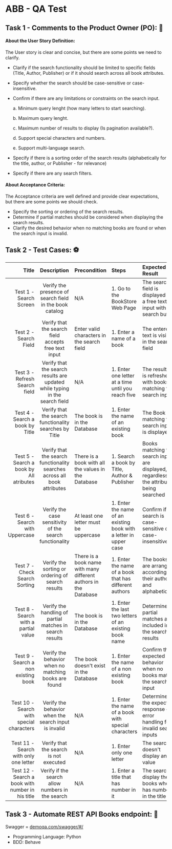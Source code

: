 # ABB - QA Test

## Task 1 - Comments to the Product Owner (PO): :space_invader:

#### About the User Story Definition:

The User story is clear and concise, but there are some points we need to clarify.
- Clarify if the search functionality should be limited to specific fields (Title, Author, Publisher) or if it should search across all book attributes.
- Specify whether the search should be case-sensitive or case-insensitive.
- Confirm if there are any limitations or constraints on the search input. 

  a. Minimum query lenght (how many letters to start searching).

  b. Maximum query lenght.

  c. Maximum number of results to display (Is pagination available?).

  d. Support special characters and numbers.

  e. Support multi-language search.

- Specify if there is a sorting order of the search results (alphabetically for the title, author, or Publisher - for relevance)
- Specify if there are any search filters.

#### About Acceptance Criteria:

The Acceptance criteria are well defined and provide clear expectations, but there are some points we should check.
- Specify the sorting or ordering of the search results.
- Determine if partial matches should be considered when displaying the search results.
- Clarify the desired behavior when no matching books are found or when the search input is invalid.

## Task 2 - Test Cases: :soccer:

| **Title** | **Description** | **Precondition** | **Steps** |  **Expected Result** | Post-Condition | Priority |
| -------: | :------: | :------ | :------ | :------ |-------: | -------: | 
| Test 1 - Search Screen| Verify the presence of search field in the book catalog | N/A | 1. Go to the BookStore Web Page | The search field is displayed like a free text input with a search button | N/A | Medium |
| Test 2 - Search Field| Verify that the search field accepts free text input | Enter valid characters in the search field | 1. Enter a name of a book | The entered text is visible in the search field | N/A | High |
| Test 3 - Refresh Search field| Verify that the search results are updated while typing in the search field | N/A | 1. Enter one letter at a time until you reach five | The result list is refreshed with books matching the search input| N/A | Medium| 
| Test 4 - Search a book by Title | Verify that the search functionality searches by Title | The book is in the Database | 1. Enter the name of an existing book | The Book matching the search input is displayed | N/A | High |
| Test 5 - Search a book by All atributes | Verify that the search functionality searches across all book attributes | There is a book with all the values in the Database | 1. Search a book by Title, Author & Publisher | Books matching the search input are displayed, regardless of the attribute being searched | N/A | High |
| Test 6 - Search with Uppercase | Verify the case sensitivity of the search functionality | At least one letter must be uppercase | 1. Enter the name of an existing book with a letter in upper case  | Confirm if the search is case-sensitive or case-insensitive | N/A | Medium |
| Test 7 - Check Search Sorting | Verify the sorting or ordering of search results | There is a book name with many different authors in the Database | 1. Enter the name of a book that has different authors | The books are arranged according to their author and alphabetically | N/A | Low |
| Test 8 - Search with a partial value| Verify the handling of partial matches in search results| The book is in the Database| 1. Enter the last two letters of an existing book name | Determine if partial matches are included in the search results | N/A | High |
| Test 9 - Search a non existing book | Verify the behavior when no matching books are found | The book doesn't exist in the Database | 1. Enter the name of a non existing book| Confirm the expected behavior when no books match the search input | N/A | Medium |
| Test 10 - Search with special characters | Verify the behavior when the search input is invalid | N/A | 1. Enter the name of a book with special characters | Determine the expected response or error handling for invalid search inputs | N/A | Medium |
| Test 11 - Search with only one letter | Verify that the search is not executed | N/A | 1. Enter only one letter | The search doesn't display any value | N/A | Low | 
| Test 12 - Search a book with number in his title | Verify if the search allow numbers in the search | N/A | 1. Enter a title that has number in it | The search display the books who has number in the title | N/A | Medium | 

## Task 3 - Automate REST API Books endpoint: :robot:

Swagger = [demoqa.com/swagger/#/](url)

- Programming Language: Python
- BDD: Behave

